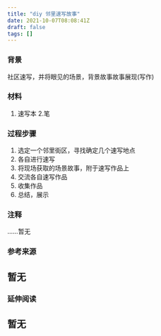 ```yaml
---
title: "diy 邻里速写故事"
date: 2021-10-07T08:08:41Z
draft: false
tags: []
---
```


### 背景
社区速写，并将眼见的场景，背景故事故事展现(写作)

### 材料
1. 速写本
2.笔

### 过程步骤
1. 选定一个邻里街区，寻找确定几个速写地点
2. 各自进行速写
3. 将现场获取的场景故事，附于速写作品上
4. 交流各自速写作品
5. 收集作品
6. 总结，展示

### 注释
……暂无

### 参考来源
暂无
-

### 延伸阅读
暂无
-



